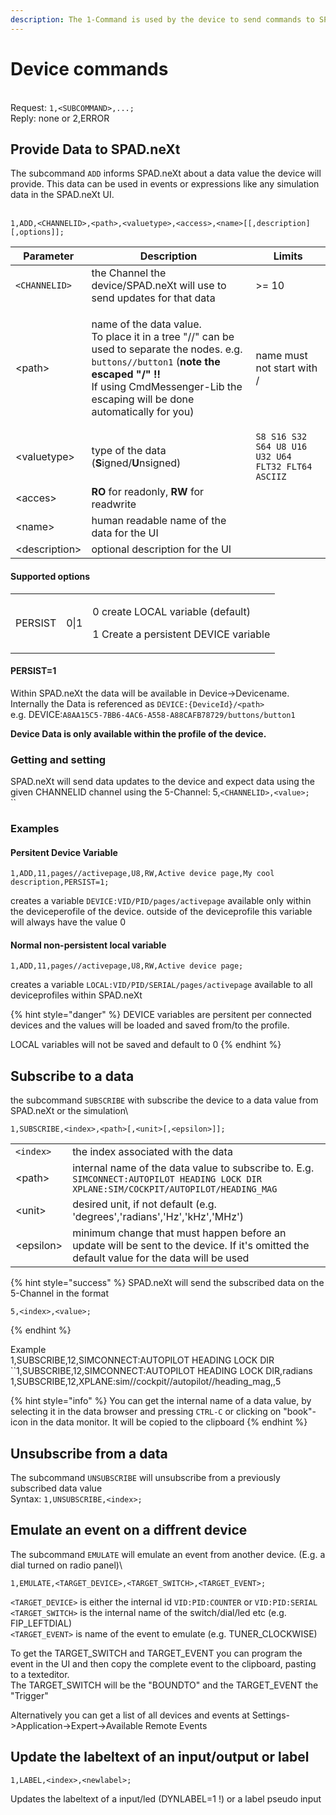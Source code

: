 ```yaml
---
description: The 1-Command is used by the device to send commands to SPAD.neXt.
---
```


# Device commands

\
Request: `1,<SUBCOMMAND>,...;`\
Reply: none or 2,ERROR

## Provide Data to SPAD.neXt

The subcommand `ADD` informs SPAD.neXt about a data value the device will provide. This data can be used in events or expressions like any simulation data in the SPAD.neXt UI.

\
&#x20;`1,ADD,<CHANNELID>,<path>,<valuetype>,<access>,<name>[[,description][,options]];`

| Parameter      | Description                                                                                                                                                                                                                                                                   | Limits                                             |
| -------------- | ----------------------------------------------------------------------------------------------------------------------------------------------------------------------------------------------------------------------------------------------------------------------------- | -------------------------------------------------- |
| `<CHANNELID>`  | the Channel the device/SPAD.neXt will use to send updates for that data                                                                                                                                                                                                       | >= 10                                              |
| \<path>        | <p> name of the data value. <br>To place it in a tree "//" can be used to separate the nodes. e.g. <code>buttons//button1</code> (<strong>note the escaped "/" !!</strong><br><strong></strong>If using CmdMessenger-Lib the escaping will be done automatically for you)</p> | name must not start with /                         |
| \<valuetype>   | type of the data (**S**igned/**U**nsigned)                                                                                                                                                                                                                                    | `S8 S16 S32 S64 U8 U16 U32 U64 FLT32 FLT64 ASCIIZ` |
| \<acces>       | **RO** for readonly, **RW** for readwrite                                                                                                                                                                                                                                     |                                                    |
| \<name>        | human readable name of the data for the UI                                                                                                                                                                                                                                    |                                                    |
| \<description> | optional description for the UI                                                                                                                                                                                                                                               |                                                    |

#### Supported options

|         |      |                                                                                      |
| ------- | ---- | ------------------------------------------------------------------------------------ |
| PERSIST | 0\|1 | <p>0 create LOCAL variable (default)</p><p>1 Create a persistent DEVICE variable</p> |

#### PERSIST=1

Within SPAD.neXt the data will be available in Device->Devicename. \
Internally the Data is referenced as `DEVICE:{DeviceId}/<path>` \
e.g.  DEVICE:`A8AA15C5-7BB6-4AC6-A558-A88CAFB78729/buttons/button1`

**Device Data is only available within the profile of the device.**&#x20;

### Getting and setting

SPAD.neXt will send data updates to the device and expect data using the given CHANNELID channel using the 5-Channel: 5,`<CHANNELID>,<value>;` \
``

### Examples

#### Persitent Device Variable

`1,ADD,11,pages//activepage,U8,RW,Active device page,My cool description,PERSIST=1;`

creates a variable `DEVICE:VID/PID/pages/activepage` available only within the deviceperofile of the device. outside of the deviceprofile this variable will always have the value 0

#### Normal non-persistent local variable

`1,ADD,11,pages//activepage,U8,RW,Active device page;`

creates a variable `LOCAL:VID/PID/SERIAL/pages/activepage` available to all deviceprofiles within SPAD.neXt

{% hint style="danger" %}
DEVICE variables are persitent per connected devices and the values will be loaded and saved from/to the profile. &#x20;

LOCAL variables will not be saved and default to 0&#x20;
{% endhint %}



## Subscribe to a data&#x20;

the subcommand `SUBSCRIBE` with subscribe the device to a data value from SPAD.neXt or the simulation\


`1,SUBSCRIBE,<index>,<path>[,<unit>[,<epsilon>]];`

|            |                                                                                                                                          |
| ---------- | ---------------------------------------------------------------------------------------------------------------------------------------- |
| `<index>`  | the index associated with the data                                                                                                       |
| \<path>    | internal name of the data value to subscribe to. E.g. `SIMCONNECT:AUTOPILOT HEADING LOCK DIR` `XPLANE:SIM/COCKPIT/AUTOPILOT/HEADING_MAG` |
| \<unit>    | desired unit, if not default (e.g. 'degrees','radians','Hz','kHz','MHz')                                                                 |
| \<epsilon> | minimum change that must happen before an update will be sent to the device. If it's omitted the default value for the data will be used |



{% hint style="success" %}
SPAD.neXt will send the subscribed data on the 5-Channel in the format

`5,<index>,<value>;`


{% endhint %}

Example\
1,SUBSCRIBE,12,SIMCONNECT:AUTOPILOT HEADING LOCK DIR\
``1,SUBSCRIBE,12,SIMCONNECT:AUTOPILOT HEADING LOCK DIR,radians\
1,SUBSCRIBE,12,XPLANE:sim//cockpit//autopilot//heading\_mag,,5

{% hint style="info" %}
You can get the internal name of a data value, by selecting it in the data browser and pressing `CTRL-C` or clicking on "book"-icon in the data monitor. It will be copied to the clipboard
{% endhint %}

## Unsubscribe from a data

The subcommand `UNSUBSCRIBE` will unsubscribe from a previously subscribed data value\
Syntax: `1,UNSUBSCRIBE,<index>;`

## Emulate an event on a diffrent device

The subcommand `EMULATE` will emulate an event from another device. (E.g. a dial turned on radio panel)\


`1,EMULATE,<TARGET_DEVICE>,<TARGET_SWITCH>,<TARGET_EVENT>;`

`<TARGET_DEVICE>` is either the internal id `VID:PID:COUNTER` or `VID:PID:SERIAL`\
`<TARGET_SWITCH>` is the internal name of the switch/dial/led etc (e.g. FIP\_LEFTDIAL)\
`<TARGET_EVENT>` is name of the event to emulate (e.g. TUNER\_CLOCKWISE)

To get the TARGET\_SWITCH and TARGET\_EVENT you can program the event in the UI and then copy the complete event to the clipboard, pasting to a texteditor.\
The TARGET\_SWITCH will be the "BOUNDTO" and the TARGET\_EVENT the "Trigger"

Alternatively you can get a list of all devices and events at Settings->Application->Expert->Available Remote Events

## Update the labeltext of an input/output or label

`1,LABEL,<index>,<newlabel>;`

Updates the labeltext of a input/led (DYNLABEL=1 !) or a label pseudo input
